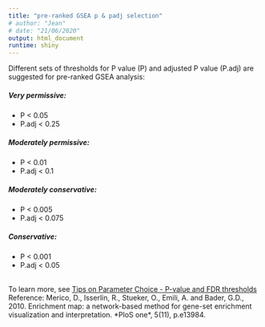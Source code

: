 ```yaml
---
title: "pre-ranked GSEA p & padj selection"
# author: "Jean"
# date: "21/06/2020"
output: html_document
runtime: shiny
---
```



Different sets of thresholds for P value (P) and adjusted P value (P.adj) are suggested for pre-ranked GSEA analysis:  

##### **Very permissive:**

* P < 0.05
* P.adj < 0.25

##### **Moderately permissive:**
* P < 0.01
* P.adj < 0.1

##### **Moderately conservative:**
* P < 0.005
* P.adj < 0.075

##### **Conservative:**
* P < 0.001
* P.adj < 0.05

<br/>
To learn more, see <a href="https://readthedocs.org/projects/enrichmentmap/downloads/pdf/latest/" target="_blank">Tips on Parameter Choice - P-value and FDR thresholds</a>

<br/>
Reference:  
Merico, D., Isserlin, R., Stueker, O., Emili, A. and Bader, G.D., 2010. Enrichment map: a network-based method for gene-set enrichment visualization and interpretation. *PloS one*, 5(11), p.e13984.
